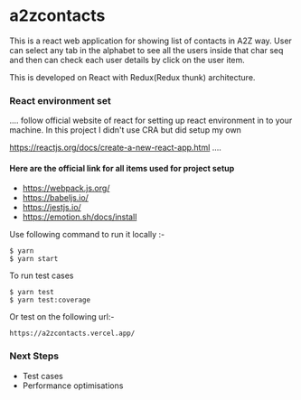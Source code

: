 # a2zcontacts

This is a react web application for showing list of contacts in A2Z way. User can select any tab in the alphabet to see all the users inside that char seq and then can check each user details by click on the user item.

This is developed on React with Redux(Redux thunk) architecture.


### React environment set

....
 follow official website of react for setting up react environment in to your machine. In this project I didn't use CRA but did setup my own

https://reactjs.org/docs/create-a-new-react-app.html
....


#### Here are the official link for all items used for project setup 

* https://webpack.js.org/
* https://babeljs.io/
* https://jestjs.io/
* https://emotion.sh/docs/install


Use following command to run it locally  :- 


```
$ yarn
$ yarn start
```

To run test cases 


```
$ yarn test
$ yarn test:coverage
```

Or test on the following url:- 

```
https://a2zcontacts.vercel.app/
```

### Next Steps
* Test cases
* Performance optimisations 
